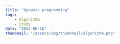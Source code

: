 ```yaml
---
title: "dynamic programming"
tags:
    - Algorithm
    - Study
date: "2025-06-16"
thumbnail: "/assets/img/thumbnail/algorithm.png"
---
```


